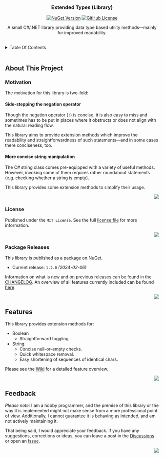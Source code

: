 <a name="readme-top"></a>

<!-- (urls) -->

  [changelog-url]: https://github.com/mx-pl/ExtendedTypes_CSharp/blob/main/CHANGELOG.md
  [github-issues-url]: https://github.com/mx-pl/ExtendedTypes_CSharp/issues
  [github-discussions-url]: https://github.com/mx-pl/ExtendedTypes_CSharp/discussions
  [github-wiki-url]: https://github.com/mx-pl/ExtendedTypes_CSharp/wiki
  [license-url]: https://github.com/mx-pl/ExtendedTypes_CSharp/blob/main/LICENSE
  [nuget-url]: https://www.nuget.org/packages/mx-pl.ExtendedTypes

<!-- PROJECT HEADER -->
<div align="center">
  <h3 align="center" name="project-title">
    Extended Types (Library)
  </h3>
  <div>
    <a href="https://www.nuget.org/packages/mx-pl.ExtendedTypes"><img alt="NuGet Version" src="https://img.shields.io/nuget/v/mx-pl.ExtendedTypes?style=flat&logo=nuget&logoColor=blue"></a>
    <a href="https://github.com/mx-pl/ExtendedTypes_CSharp/blob/main/LICENSE"><img alt="GitHub License" src="https://img.shields.io/github/license/mx-pl/ExtendedTypes_CSharp?style=flat"></a>
  </div>
  <p align="center" name="project-description">
    A small C#/.NET library providing data type based utility methods—mainly for improved readability.
  </p>
</div>

<br/>

<!-- TABLE OF CONTENTS -->
<details>
  <summary>Table Of Contents</summary>
  <ol>
    <li>
      <a href="#about-this-project">About This Project</a>
      <ul>
        <li><a href="#motivation">Motivation</a></li>
        <li><a href="#license">License</a></li>
        <li><a href="#package-releases">Package Releases</a></li>
      </ul>
    </li>
    <li>
      <a href="#features">Features</a>
    </li>
    <li>
      <a href="#feedback">Feedback</a>
    </li>
  </ol>
</details>

<br/>

<!-- ABOUT THIS PROJECT -->
## About This Project
<a name="about-this-project"></a>

### Motivation
<a name="motivation"></a>

The motivation for this library is two-fold:

#### Side-stepping the negation operator

Though the negation operator (`!`) is concise, it is also easy to miss and sometimes has to be put in places where it obstructs or does not align with the natural reading flow.

This library aims to provide extension methods which improve the readability and straightforwardness of such statements—and in some cases there conciseness, too.

#### More concise string manipulation

 The C# string class comes pre-equipped with a variety of useful methods. However, invoking some of them requires rather roundabout statements (e.g. checking whether a string is empty). 

 This library provides some extension methods to simplify their usage.

<p align="right">
  <a href="#readme-top">
    <img src="https://img.shields.io/badge/&#x2191;-back-lightgrey" />
  </a>
</p>

### License
<a name="license"></a>

Published under the `MIT License`. See the full [license file][license-url] for more information.

<p align="right">
  <a href="#readme-top">
    <img src="https://img.shields.io/badge/&#x2191;-back-lightgrey" />
  </a>
</p>

### Package Releases
<a name="package-releases"></a>

This library is published as a [package on NuGet][nuget-url].

* Current release: `1.2.0` *(2024-02-06)*

Information on what is new and on previous releases can be found in the [CHANGELOG][changelog-url]. An overview of all features currently included can be found [here][github-wiki-url].

<p align="right">
  <a href="#readme-top">
    <img src="https://img.shields.io/badge/&#x2191;-back-lightgrey" />
  </a>
</p>


<!-- Features -->
## Features
<a name="features"></a>

This library provides extension methods for:

* Boolean
  * Straightforward toggling.
* String
  * Concise null-or-empty checks.
  * Quick whitespace removal.
  * Easy shortening of sequences of identical chars.

Please see the [Wiki][github-wiki-url] for a detailed feature overview.

<p align="right">
  <a href="#readme-top">
    <img src="https://img.shields.io/badge/&#x2191;-back-lightgrey" />
  </a>
</p>

## Feedback
<a name="feedback"></a>

*Please note:* I am a hobby programmer, and the premise of this library or the way it is implemented might not make sense from a more professional point of view. Additionally, I cannot guarantee it is behaving as intended, and am not actively maintaining it.

That being said, I would appreciate your feedback. If you have any suggestions, corrections or ideas, you can leave a post in the [Discussions][github-discussions-url] or open an [Issue][github-issues-url].

<p align="right">
  <a href="#readme-top">
    <img src="https://img.shields.io/badge/&#x2191;-back-lightgrey" />
  </a>
</p>